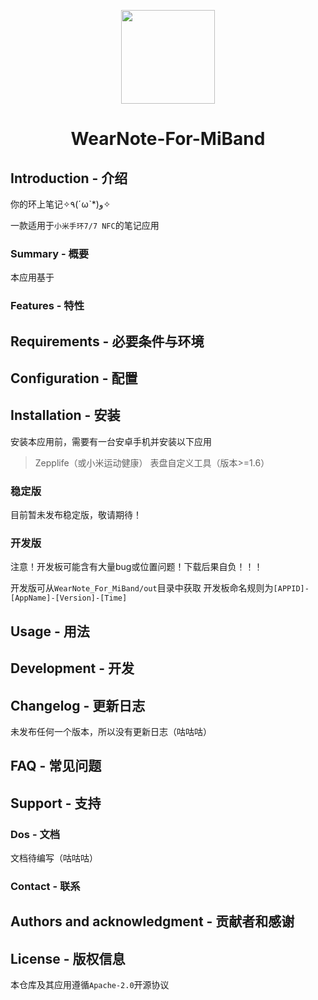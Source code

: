 <p align="center"><img src="https://s1.ax1x.com/2022/12/05/zynDA0.png" width="150px"/></p>

<h1 align="center">WearNote-For-MiBand</h1>

## Introduction - 介绍

你的环上笔记✧٩(ˊωˋ*)و✧

一款适用于`小米手环7/7 NFC`的笔记应用

### Summary - 概要

本应用基于

### Features - 特性

## Requirements - 必要条件与环境


## Configuration - 配置

## Installation - 安装

安装本应用前，需要有一台安卓手机并安装以下应用

>Zepplife（或小米运动健康）
>表盘自定义工具（版本>=1.6）

### 稳定版

目前暂未发布稳定版，敬请期待！

### 开发版

注意！开发板可能含有大量bug或位置问题！下载后果自负！！！

开发版可从`WearNote_For_MiBand/out`目录中获取
开发板命名规则为`[APPID]-[AppName]-[Version]-[Time]`

## Usage - 用法

## Development - 开发

## Changelog - 更新日志

未发布任何一个版本，所以没有更新日志（咕咕咕）

## FAQ - 常见问题

## Support - 支持

### Dos - 文档

文档待编写（咕咕咕）

### Contact - 联系

## Authors and acknowledgment - 贡献者和感谢

## License - 版权信息

本仓库及其应用遵循`Apache-2.0`开源协议